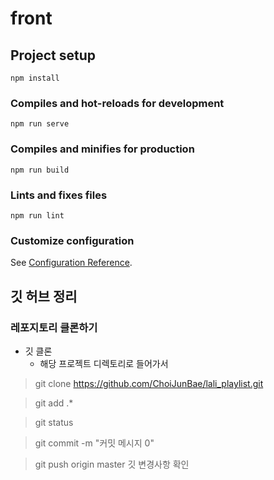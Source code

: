 # front

## Project setup
```
npm install
```

### Compiles and hot-reloads for development
```
npm run serve
```

### Compiles and minifies for production
```
npm run build
```

### Lints and fixes files
```
npm run lint
```

### Customize configuration
See [Configuration Reference](https://cli.vuejs.org/config/).



## 깃 허브 정리

### 레포지토리 클론하기
- 깃 클론 
    - 해당 프로젝트 디렉토리로 들어가서 

> git clone https://github.com/ChoiJunBae/lali_playlist.git

> git add .*

> git status

> git commit -m "커밋 메시지 0"

> git push origin master
깃 변경사항 확인 


### 
